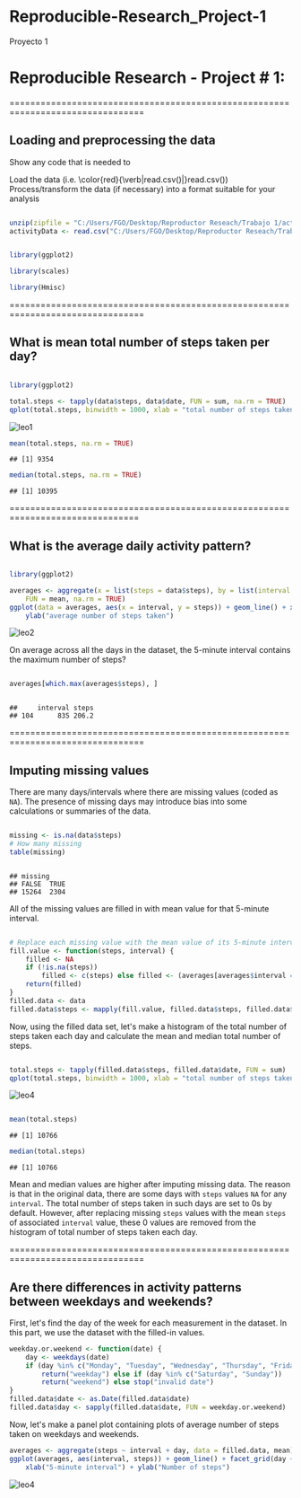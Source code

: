 # Reproducible-Research_Project-1
Proyecto 1

# Reproducible Research -  Project # 1: 

================================================================================
## Loading and preprocessing the data

Show any code that is needed to

Load the data (i.e. \color{red}{\verb|read.csv()|}read.csv())
Process/transform the data (if necessary) into a format suitable for your analysis

```r

unzip(zipfile = "C:/Users/FGO/Desktop/Reproductor Reseach/Trabajo 1/activity.zip")
activityData <- read.csv("C:/Users/FGO/Desktop/Reproductor Reseach/Trabajo 1/activity.csv")


library(ggplot2)

library(scales)

library(Hmisc)

```

================================================================================
## What is mean total number of steps taken per day?

```r

library(ggplot2)

total.steps <- tapply(data$steps, data$date, FUN = sum, na.rm = TRUE)
qplot(total.steps, binwidth = 1000, xlab = "total number of steps taken each day")

```

![leo1](1.png) 

```r
mean(total.steps, na.rm = TRUE)
```

```
## [1] 9354
```

```r
median(total.steps, na.rm = TRUE)
```

```
## [1] 10395
```

===============================================================================
## What is the average daily activity pattern?

```r

library(ggplot2)

averages <- aggregate(x = list(steps = data$steps), by = list(interval = data$interval), 
    FUN = mean, na.rm = TRUE)
ggplot(data = averages, aes(x = interval, y = steps)) + geom_line() + xlab("5-minute interval") + 
    ylab("average number of steps taken")

```


![leo2](3.png) 


On average across all the days in the dataset, the 5-minute interval contains
the maximum number of steps?

```r

averages[which.max(averages$steps), ]

```

```

##     interval steps
## 104      835 206.2

```

================================================================================
## Imputing missing values

There are many days/intervals where there are missing values (coded as `NA`). The presence of missing days may introduce bias into some calculations or summaries of the data.


```r

missing <- is.na(data$steps)
# How many missing
table(missing)

```

```

## missing
## FALSE  TRUE 
## 15264  2304

```


All of the missing values are filled in with mean value for that 5-minute
interval.


```r

# Replace each missing value with the mean value of its 5-minute interval
fill.value <- function(steps, interval) {
    filled <- NA
    if (!is.na(steps)) 
        filled <- c(steps) else filled <- (averages[averages$interval == interval, "steps"])
    return(filled)
}
filled.data <- data
filled.data$steps <- mapply(fill.value, filled.data$steps, filled.data$interval)

```

Now, using the filled data set, let's make a histogram of the total number of steps taken each day and calculate the mean and median total number of steps.


```r

total.steps <- tapply(filled.data$steps, filled.data$date, FUN = sum)
qplot(total.steps, binwidth = 1000, xlab = "total number of steps taken each day")

```

![leo4](2.png) 

```r

mean(total.steps)

```

```
## [1] 10766
```

```r
median(total.steps)
```

```
## [1] 10766
```


Mean and median values are higher after imputing missing data. The reason is
that in the original data, there are some days with `steps` values `NA` for 
any `interval`. The total number of steps taken in such days are set to 0s by
default. However, after replacing missing `steps` values with the mean `steps`
of associated `interval` value, these 0 values are removed from the histogram
of total number of steps taken each day.


================================================================================
## Are there differences in activity patterns between weekdays and weekends?
First, let's find the day of the week for each measurement in the dataset. In
this part, we use the dataset with the filled-in values.


```r
weekday.or.weekend <- function(date) {
    day <- weekdays(date)
    if (day %in% c("Monday", "Tuesday", "Wednesday", "Thursday", "Friday")) 
        return("weekday") else if (day %in% c("Saturday", "Sunday")) 
        return("weekend") else stop("invalid date")
}
filled.data$date <- as.Date(filled.data$date)
filled.data$day <- sapply(filled.data$date, FUN = weekday.or.weekend)
```


Now, let's make a panel plot containing plots of average number of steps taken
on weekdays and weekends.

```r
averages <- aggregate(steps ~ interval + day, data = filled.data, mean)
ggplot(averages, aes(interval, steps)) + geom_line() + facet_grid(day ~ .) + 
    xlab("5-minute interval") + ylab("Number of steps")
```

![leo4](4.png) 
